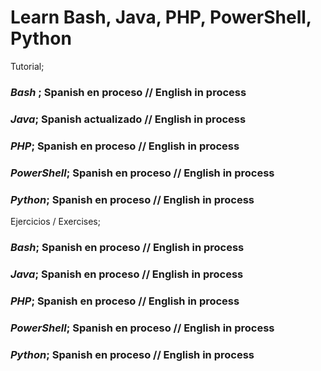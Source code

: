 # Learn Bash, Java, PHP, PowerShell, Python

Tutorial;

### *Bash* ; Spanish en proceso  // English in process
### *Java*; Spanish actualizado // English in process
### *PHP*; Spanish en proceso  // English in process
### *PowerShell*; Spanish en proceso  // English in process
### *Python*; Spanish en proceso  // English in process

Ejercicios / Exercises;

### *Bash*; Spanish en proceso  // English in process
### *Java*; Spanish en proceso // English in process
### *PHP*; Spanish en proceso  // English in process
### *PowerShell*; Spanish en proceso  // English in process
### *Python*; Spanish en proceso  // English in process
